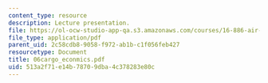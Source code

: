 ```yaml
---
content_type: resource
description: Lecture presentation.
file: https://ol-ocw-studio-app-qa.s3.amazonaws.com/courses/16-886-air-transportation-systems-architecting-spring-2004/513a2f71e14b78709dba4c378283e80c_06cargo_econmics.pdf
file_type: application/pdf
parent_uid: 2c58cdb8-9058-f972-ab1b-c1f056feb427
resourcetype: Document
title: 06cargo_econmics.pdf
uid: 513a2f71-e14b-7870-9dba-4c378283e80c
---
```

